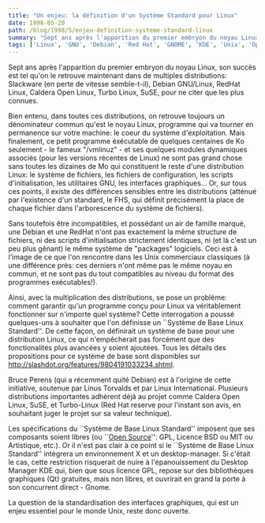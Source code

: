 ```yaml
---
title: "Un enjeu: la définition d'un Système Standard pour Linux"
date: 1998-05-20
path: /blog/1998/5/enjeu-definition-systeme-standard-linux
summary: "Sept ans après l'apparition du premier embryon du noyau Linux, son succès est tel qu'on le retrouve maintenant dans de multiples distributions: Slackware (en perte de vitesse semble-t-il), Debian GNU/Linux, RedHat Linux, Caldera Open Linux, Turbo Linux, SuSE, pour ne citer que les plus connues."
tags: ['Linux', 'GNU', 'Debian', 'Red Hat', 'GNOME', 'KDE', 'Unix', 'Open Source']
---
```


<P>
Sept ans après l'apparition du premier embryon du noyau Linux, son succès est
tel qu'on le retrouve maintenant dans de multiples distributions: Slackware (en
perte de vitesse semble-t-il), Debian GNU/Linux, RedHat Linux, Caldera Open
Linux, Turbo Linux, SuSE, pour ne citer que les plus connues.
</P>

<P>
Bien entenu, dans toutes ces distributions, on retrouve toujours un
dénominateur commun qu'est le noyau Linux, programme qui va tourner en
permanence sur votre machine: le coeur du système d'exploitation. Mais
finalement, ce petit programme éxécutable de quelques centaines de Ko
seulement - le fameux "/vmlinuz" - et ses quelques modules dynamiques
associés (pour les versions récentes de Linux) ne sont pas grand chose
sans toutes les dizaines de Mo qui constituent le reste d'une distribution
Linux: le système de fichiers, les fichiers de configuration, les scripts
d'initialisation, les utilitaires GNU, les interfaces graphiques... Or,
sur tous ces points, il existe des différences sensibles entre les
distributions (atténué par l'existence d'un standard, le FHS, qui définit
précisément la place de chaque fichier dans l'arborescence du système
de fichiers).
</P>

<P>
Sans toutefois être incompatibles, et possédant un air de famille
marqué, une Debian et une RedHat n'ont pas exactement la même structure
de fichiers, ni des scripts d'initialisation strictement identiques,
ni (et là c'est un peu plus gênant) le même système de "packages"
logiciels. Ceci est à l'image de ce que l'on rencontre dans les Unix
commerciaux classiques (à une différence près: ces derniers n'ont même
pas le même noyau en commun, et ne sont pas du tout compatibles au niveau
du format des programmes exécutables!).
</P>

<P>
Ainsi, avec la multiplication des distributions, se pose un problème:
comment garantir qu'un programme conçu pour Linux va véritablement
fonctionner sur n'importe quel système? Cette interrogation a poussé
quelques-uns à souhaiter que l'on définisse un ``Système de Base
Linux Standard''. De cette façon, on définirait un système de base
pour une distribution Linux, ce qui n'empêcherait pas forcément que
des fonctionalités plus avancées y soient ajoutées. Tous les détails
des propositions pour ce système de base sont disponibles sur <A HREF="http://slashdot.org/features/9804191033234.shtml">http://slashdot.org/features/9804191033234.shtml</A>.
</P>

<P>
Bruce Perens (qui a récemment quité Debian) est à l'origine de cette
initiative, soutenue par Linus Torvalds et par Linux International. Plusieurs
distributions importantes adhèrent déjà au projet comme Caldera Open
Linux, SuSE, et Turbo-Linux (Red Hat reserve pour l'instant son avis, en
souhaitant juger le projet sur sa valeur technique).
</P>

<P>
Les spécifications du ``Système de Base Linux Standard''
imposent que ses composants soient libres (ou ``<A HREF="http://www.opensource.org/osd.html">Open Source</A>'': GPL, Licence
BSD ou MIT ou Artistique, etc.).  Or il n'est pas clair à ce point si le
``Système de Base Linux Standard'' intègrera un environnement X et un
desktop-manager. Si c'était le cas, cette restriction risquerait de nuire
à l'épanouissement du Desktop Manager KDE qui, bien que sous licence GPL,
repose sur des bibliothèques graphiques (Qt) gratuites, mais non libres,
et ouvrirait en grand la porte à son concurrent direct - Gnome.
</P>

<P>
La question de la standardisation des interfaces graphiques, qui est
un enjeu essentiel pour le monde Unix, reste donc ouverte.
</P>


